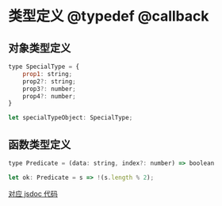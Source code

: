 # 类型定义 @typedef @callback

## 对象类型定义

``` js
type SpecialType = {
    prop1: string;
    prop2?: string;
    prop3?: number;
    prop4?: number;
}

let specialTypeObject: SpecialType;
```

## 函数类型定义

``` js
type Predicate = (data: string, index?: number) => boolean

let ok: Predicate = s => !(s.length % 2);
```

[对应 jsdoc 代码](../jsdoc/typedef.md)
